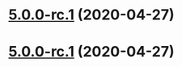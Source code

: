 <a name="5.0.0-rc.1"></a>
# [5.0.0-rc.1](https://github.com/americanexpress/one-app/compare/v5.0.0...v5.0.0-rc.1) (2020-04-27)



<a name="5.0.0-rc.1"></a>
# [5.0.0-rc.1](https://github.com/americanexpress/one-app/compare/v5.0.0...v5.0.0-rc.1) (2020-04-27)



